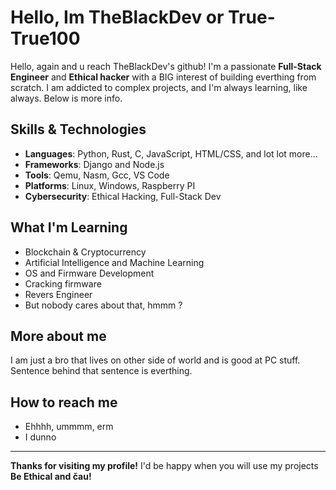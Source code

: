 <h1>Hello, Im TheBlackDev or True-True100</h1>
Hello, again and u reach TheBlackDev's github! I'm a passionate <strong>Full-Stack Engineer</strong> and <strong>Ethical hacker</strong> with a BIG interest of building everthing from scratch. I am addicted to complex projects, and I'm always learning, like always. Below is more info. 

## Skills & Technologies

- **Languages**: Python, Rust, C, JavaScript, HTML/CSS, and lot lot more...
- **Frameworks**: Django and Node.js 
- **Tools**: Qemu, Nasm, Gcc, VS Code
- **Platforms**: Linux, Windows, Raspberry PI
- **Cybersecurity**: Ethical Hacking, Full-Stack Dev

## What I'm Learning
- Blockchain & Cryptocurrency
- Artificial Intelligence and Machine Learning
- OS and Firmware Development
- Cracking firmware
- Revers Engineer
- But nobody cares about that, hmmm ?
## More about me
I am just a bro that lives on other side of world and is good at PC stuff. Sentence behind that sentence is everthing.
## How to reach me
- Ehhhh, ummmm, erm
- I dunno

---

**Thanks for visiting my profile!** I'd be happy when you will use my projects **Be Ethical and čau!**
